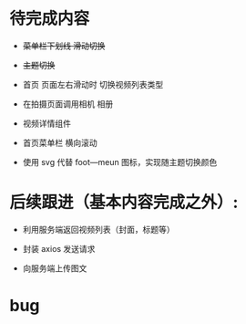 # 待完成内容

- ~~菜单栏下划线 滑动切换~~

- ~~主题切换~~

- 首页 页面左右滑动时 切换视频列表类型

- 在拍摄页面调用相机 相册

- 视频详情组件

- 首页菜单栏 横向滚动

- 使用 svg 代替 foot—meun 图标，实现随主题切换颜色

# 后续跟进（基本内容完成之外）:

- 利用服务端返回视频列表（封面，标题等）

- 封装 axios 发送请求

- 向服务端上传图文

# bug
